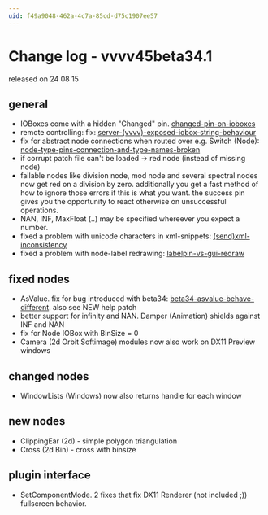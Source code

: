 ```yaml
---
uid: f49a9048-462a-4c7a-85cd-d75c1907ee57
---
```


# Change log - vvvv45beta34.1
released on 24 08 15  

## general 
* IOBoxes come with a hidden "Changed" pin. <a href="https://discourse.vvvv.org/t/changed-pin-on-ioboxes" class="extURL forum" target="_blank">changed-pin-on-ioboxes</a>  
* remote controlling: fix: <a href="https://discourse.vvvv.org/t/server-(vvvv)-exposed-iobox-string-behaviour" class="extURL forum" target="_blank">server-(vvvv)-exposed-iobox-string-behaviour</a>  
* fix for abstract node connections when routed over e.g. Switch (Node): <a href="https://discourse.vvvv.org/t/node-type-pins-connection-and-type-names-broken" class="extURL forum" target="_blank">node-type-pins-connection-and-type-names-broken</a>  
* if corrupt patch file can't be loaded -> red node (instead of missing node)  
* failable nodes like division node, mod node and several spectral nodes now get red on a division by zero. additionally you get a fast method of how to ignore those errors if this is what you want. the success pin gives you the opportunity to react otherwise on unsuccessful operations.  
* NAN, INF, MaxFloat (..) may be specified whereever you expect a number.   
* fixed a problem with unicode characters in xml-snippets: <a href="https://discourse.vvvv.org/t/(send)xml-inconsistency" class="extURL forum" target="_blank">(send)xml-inconsistency</a>  
* fixed a problem with node-label redrawing: <a href="https://discourse.vvvv.org/t/labelpin-vs-gui-redraw" class="extURL forum" target="_blank">labelpin-vs-gui-redraw</a>  

## fixed nodes
* AsValue. fix for bug introduced with beta34: <a href="https://discourse.vvvv.org/t/beta34-asvalue-behave-different" class="extURL forum" target="_blank">beta34-asvalue-behave-different</a>. also see NEW help patch  
* better support for infinity and NAN. Damper (Animation) shields against INF and NAN  
* fix for Node IOBox with BinSize = 0  
* Camera (2d Orbit Softimage) modules now also work on DX11 Preview windows  

## changed nodes
* WindowLists (Windows) now also returns handle for each window  

## new nodes
* ClippingEar (2d) - simple polygon triangulation  
* Cross (2d Bin) - cross with binsize  

## plugin interface
* SetComponentMode. 2 fixes that fix DX11 Renderer (not included ;)) fullscreen behavior. 